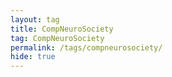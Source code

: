 ```yaml
---
layout: tag
title: CompNeuroSociety
tag: CompNeuroSociety
permalink: /tags/compneurosociety/
hide: true
---
```

